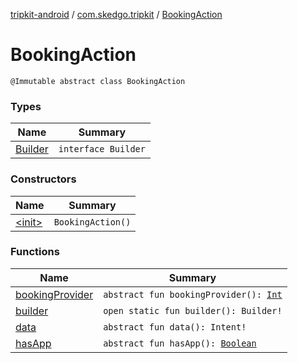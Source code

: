 [tripkit-android](../../index.md) / [com.skedgo.tripkit](../index.md) / [BookingAction](./index.md)

# BookingAction

`@Immutable abstract class BookingAction`

### Types

| Name | Summary |
|---|---|
| [Builder](-builder/index.md) | `interface Builder` |

### Constructors

| Name | Summary |
|---|---|
| [&lt;init&gt;](-init-.md) | `BookingAction()` |

### Functions

| Name | Summary |
|---|---|
| [bookingProvider](booking-provider.md) | `abstract fun bookingProvider(): `[`Int`](https://kotlinlang.org/api/latest/jvm/stdlib/kotlin/-int/index.html) |
| [builder](builder.md) | `open static fun builder(): Builder!` |
| [data](data.md) | `abstract fun data(): Intent!` |
| [hasApp](has-app.md) | `abstract fun hasApp(): `[`Boolean`](https://kotlinlang.org/api/latest/jvm/stdlib/kotlin/-boolean/index.html) |
